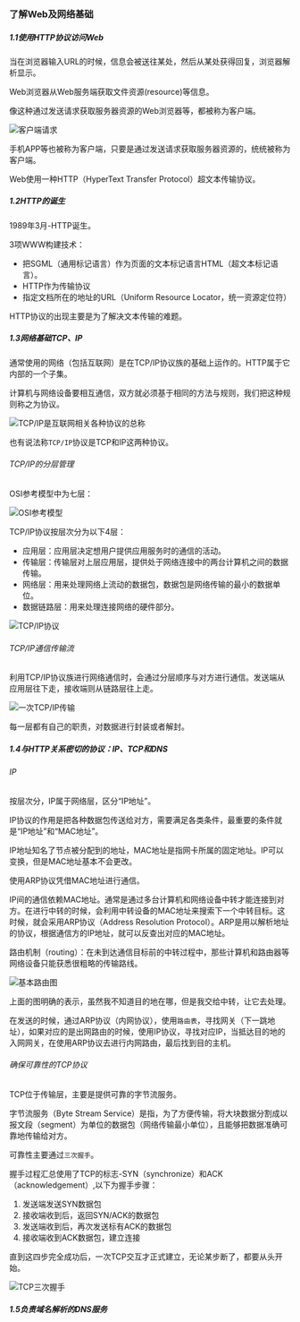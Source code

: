 ### 了解Web及网络基础
##### 1.1使用HTTP协议访问Web
当在浏览器输入URL的时候，信息会被送往某处，然后从某处获得回复，浏览器解析显示。

Web浏览器从Web服务端获取文件资源(resource)等信息。

像这种通过发送请求获取服务器资源的Web浏览器等，都被称为客户端。

![客户端请求](https://ws4.sinaimg.cn/large/005VwC5mly1g6oocmn9z1j30qn083q80.jpg)

手机APP等也被称为客户端，只要是通过发送请求获取服务器资源的，统统被称为客户端。

Web使用一种HTTP（HyperText Transfer Protocol）超文本传输协议。

##### 1.2HTTP的诞生
1989年3月-HTTP诞生。

3项WWW构建技术：
* 把SGML（通用标记语言）作为页面的文本标记语言HTML（超文本标记语言）。
* HTTP作为传输协议
* 指定文档所在的地址的URL（Uniform Resource Locator，统一资源定位符）

HTTP协议的出现主要是为了解决文本传输的难题。

##### 1.3网络基础TCP、IP
通常使用的网络（包括互联网）是在TCP/IP协议族的基础上运作的。HTTP属于它内部的一个子集。

计算机与网络设备要相互通信，双方就必须基于相同的方法与规则，我们把这种规则称之为协议。

![TCP/IP是互联网相关各种协议的总称](https://ws4.sinaimg.cn/large/005VwC5mly1g6ooy1k1p4j30sf0fnqa6.jpg)

也有说法称`TCP/IP`协议是TCP和IP这两种协议。

###### TCP/IP的分层管理
OSI参考模型中为七层：

![OSI参考模型](https://ws2.sinaimg.cn/large/005VwC5mly1g6opc5tqorj30ra0es75v.jpg)

TCP/IP协议按层次分为以下4层：
* 应用层：应用层决定想用户提供应用服务时的通信的活动。
* 传输层：传输层对上层应用层，提供处于网络连接中的两台计算机之间的数据传输。
* 网络层：用来处理网络上流动的数据包，数据包是网络传输的最小的数据单位。
* 数据链路层：用来处理连接网络的硬件部分。

![TCP/IP协议](https://ws2.sinaimg.cn/large/005VwC5mly1g6ophmnsk4j30rs0dw75f.jpg)

###### TCP/IP通信传输流
利用TCP/IP协议族进行网络通信时，会通过分层顺序与对方进行通信。发送端从应用层往下走，接收端则从链路层往上走。

![一次TCP/IP传输](https://wx2.sinaimg.cn/large/005VwC5mly1g6oqd67377j30n50k7wmp.jpg)

每一层都有自己的职责，对数据进行封装或者解封。

##### 1.4与HTTP关系密切的协议：IP、TCP和DNS

###### IP
按层次分，IP属于网络层，区分“IP地址”。

IP协议的作用是把各种数据包传送给对方，需要满足各类条件，最重要的条件就是“IP地址”和“MAC地址”。

IP地址知名了节点被分配到的地址，MAC地址是指网卡所属的固定地址。IP可以变换，但是MAC地址基本不会更改。

使用ARP协议凭借MAC地址进行通信。

IP间的通信依赖MAC地址。通常是通过多台计算机和网络设备中转才能连接到对方。在进行中转的时候，会利用中转设备的MAC地址来搜索下一个中转目标。这时候，就会采用ARP协议（Address Resolution Protocol）。ARP是用以解析地址的协议，根据通信方的IP地址，就可以反查出对应的MAC地址。

路由机制（routing）：在未到达通信目标前的中转过程中，那些计算机和路由器等网络设备只能获悉很粗略的传输路线。

![基本路由图](https://wx3.sinaimg.cn/large/005VwC5mly1g6oqww70nwj30ot0jvtiw.jpg)

上面的图明确的表示，虽然我不知道目的地在哪，但是我交给中转，让它去处理。

在发送的时候，通过ARP协议（内网协议），使用`路由表`，寻找网关（下一跳地址），如果对应的是出网路由的时候，使用IP协议，寻找对应IP，当抵达目的地的入网网关，在使用ARP协议去进行内网路由，最后找到目的主机。

###### 确保可靠性的TCP协议
TCP位于传输层，主要是提供可靠的字节流服务。

字节流服务（Byte Stream Service）是指，为了方便传输，将大块数据分割成以报文段（segment）为单位的数据包（网络传输最小单位），且能够把数据准确可靠地传输给对方。

可靠性主要通过`三次握手`。

握手过程汇总使用了TCP的标志-SYN（synchronize）和ACK（acknowledgement）,以下为握手步骤：
1. 发送端发送SYN数据包
2. 接收端收到后，返回SYN/ACK的数据包
3. 发送端收到后，再次发送标有ACK的数据包
4. 接收端收到ACK数据包，建立连接

直到这四步完全成功后，一次TCP交互才正式建立，无论某步断了，都要从头开始。

![TCP三次握手](https://wx2.sinaimg.cn/large/005VwC5mly1g6orerof9ej30qf0esqb3.jpg)

##### 1.5负责域名解析的DNS服务
